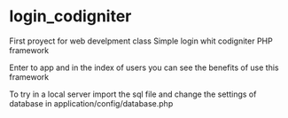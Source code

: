 # login_codigniter
First proyect for web develpment class
Simple login whit codigniter PHP framework

Enter to app and in the index of users you can see the benefits of use this framework

To try in a local server import the sql file and change the settings of database in application/config/database.php